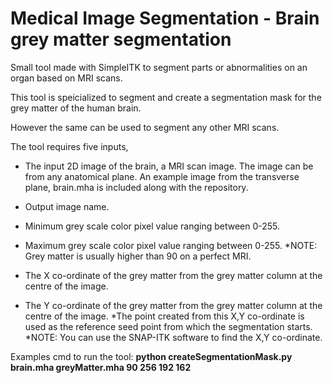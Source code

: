 # Medical Image Segmentation - Brain grey matter segmentation

Small tool made with SimpleITK to segment parts or abnormalities on an organ based on MRI scans.

This tool is speicialized to segment and create a segmentation mask for the grey matter of the human brain.

However the same can be used to segment any other MRI scans.

The tool requires five inputs,

*   The input 2D image of the brain, a MRI scan image. The image can be from any anatomical plane.
    An example image from the transverse plane, brain.mha is included along with the repository.

*   Output image name.

*   Minimum grey scale color pixel value ranging between 0-255.

*   Maximum grey scale color pixel value ranging between 0-255. 
    *NOTE: Grey matter is usually higher than 90 on a perfect MRI.

*   The X co-ordinate of the grey matter from the grey matter column at the centre of the image.
*   The Y co-ordinate of the grey matter from the grey matter column at the centre of the image.
    *The point created from this X,Y co-ordinate is used as the reference seed point from which the segmentation starts. 
    *NOTE: You can use the SNAP-ITK software to find the X,Y co-ordinate.

Examples cmd to run the tool:
    **python createSegmentationMask.py brain.mha greyMatter.mha 90 256 192 162**
